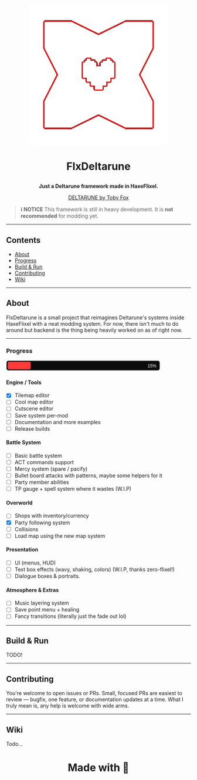<p align="center">
  <img src="readme/logo_temp.png" alt="FlxDeltarune logo" width="380" height="380" />
</p>

# <p align="center">FlxDeltarune</p>
**<p align="center">Just a Deltarune framework made in HaxeFlixel.</p>**
[<p align="center">DELTARUNE by Toby Fox</p>](https://deltarune.com/)

> **ℹ️ NOTICE**
> This framework is still in heavy development. It is **not recommended** for modding yet.

---

## Contents

* [About](#about)
* [Progress](#progress)
* [Build & Run](#build--run)
* [Contributing](#contributing)
* [Wiki](#wiki)

---

## About

FlxDeltarune is a small project that reimagines Deltarune's systems inside HaxeFlixel with a neat modding system. For now, there isn't much to do around but backend is the thing being heavily worked on as of right now.

---

### Progress

<svg xmlns="http://www.w3.org/2000/svg" width="420" height="28" viewBox="0 0 420 28">
  <rect rx="6" x="0" y="0" width="420" height="28" fill="#0b0b0b" stroke="#ffffff" stroke-width="2"/>
  <!-- inner bar uses percentage width -->
  <rect rx="4" x="4" y="4" width="15%" height="20" fill="#ff3b3b"/>
  <!-- percent text -->
  <text x="410" y="19" font-size="12" font-family="sans-serif" text-anchor="end" fill="#fff">15%</text>
</svg>

#### Engine / Tools
- [x] Tilemap editor
- [ ] Cool map editor
- [ ] Cutscene editor
- [ ] Save system per-mod
- [ ] Documentation and more examples
- [ ] Release builds

#### Battle System
- [ ] Basic battle system
- [ ] ACT commands support
- [ ] Mercy system (spare / pacify)
- [ ] Bullet board attacks with patterns, maybe some helpers for it
- [ ] Party member abilities
- [ ] TP gauge + spell system where it wastes (W.I.P)

#### Overworld
- [ ] Shops with inventory/currency
- [X] Party following system
- [ ] Collisions
- [ ] Load map using the new map system

#### Presentation
- [ ] UI (menus, HUD)
- [ ] Text box effects (wavy, shaking, colors) (W.I.P, thanks zero-flixel!)
- [ ] Dialogue boxes & portraits.

#### Atmosphere & Extras
- [ ] Music layering system
- [ ] Save point menu + healing
- [ ] Fancy transitions (literally just the fade out lol)

---

## Build & Run

TODO!

---

## Contributing

You're welcome to open issues or PRs. Small, focused PRs are easiest to review — bugfix, one feature, or documentation updates at a time.
What I truly mean is, any help is welcome with wide arms.

---

## Wiki

Todo...

# <p align="center"> Made with 💖 </p>
